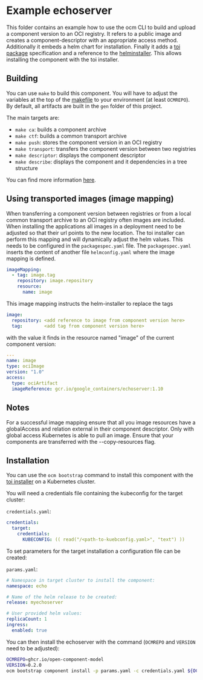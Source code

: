 # Example echoserver

This folder contains an example how to use the ocm CLI to build and upload a component version to an OCI registry. It refers to a public image and creates a component-descriptor with an appropriate access method. Additionally it embeds a helm chart for installation. Finally it adds a [toi package](../../docs/reference/ocm_toi-bootstrapping.md) specification and a reference to the [helminstaller](../helminstaller/README.md). This allows installing the component with the toi installer.

## Building

You can use `make` to build this component. You will have to adjust the variables at the top of the [makefile](Makefile) to your environment (at least `OCMREPO`). By default, all artifacts are built in the `gen` folder of this project.

The main targets are:

* `make ca`: builds a component archive
* `make ctf`: builds a common transport archive
* `make push`: stores the component version in an OCI registry
* `make transport`: transfers the component version between two registries
* `make descriptor`: displays the component descriptor
* `make describe`: displays the component and it dependencies in a tree structure

You can find more information [here](../../cmds/helminstaller/README.md).

## Using transported images (image mapping)

When transferring a component version between registries or from a local common transport archive to an OCI registry often images are included. When installing the applications all images in a deployment need to be adjusted so that their url points to the new location. The toi installer can perform this mapping and will dynamically adjust the helm values. This needs to be configured in the `packagespec.yaml` file. The `packagespec.yaml` inserts the content of another file `helmconfig.yaml` where the image mapping is defined.

```yaml
imageMapping:
  - tag: image.tag
    repository: image.repository
    resource:
      name: image
```

This image mapping instructs the helm-installer to replace the tags

```yaml
image:
  repository: <add reference to image from component version here>
  tag:        <add tag from component version here>
```

with the value it finds in the resource named "image" of the current component version:

```yaml
---
name: image
type: ociImage
version: "1.0"
access:
  type: ociArtifact
  imageReference: gcr.io/google_containers/echoserver:1.10
```

## Notes

For a successful image mapping ensure that all you image resources have a globalAccess and relation external in their component descriptor. Only with global access Kubernetes is able to pull an image. Ensure that your components are transferred with the --copy-resources flag.

## Installation

You can use the `ocm bootstrap` command to install this component with the [toi installer](../../docs/reference/ocm_toi-bootstrapping.md) on a Kubernetes cluster.

You will need a credentials file containing the kubeconfig for the target cluster:

`credentials.yaml`:

```yaml
credentials:
  target:
    credentials:
      KUBECONFIG: (( read("/<path-to-kuebconfig.yaml>", "text") ))

```

To set parameters for the target installation a configuration file can be created:

`params.yaml`:

```yaml
# Namespace in target cluster to install the component:
namespace: echo

# Name of the helm release to be created:
release: myechoserver

# User provided helm values:
replicaCount: 1
ingress:
  enabled: true
```

You can then install the echoserver with the command (`OCMREPO` and `VERSION` need to be adjusted):

```bash
OCMREPO=ghcr.io/open-component-model
VERSION=0.2.0
ocm bootstrap component install -p params.yaml -c credentials.yaml ${OCMREPO}//ocm.software/toi/demo/helmdemo:${VERSION}
```
